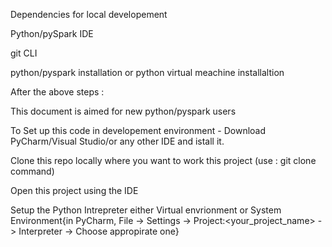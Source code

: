 Dependencies for local developement

Python/pySpark IDE

git CLI

python/pyspark installation or python virtual meachine installaltion

After the above steps : 

This document is aimed for new python/pyspark users

To Set up this code in developement environment - Download PyCharm/Visual Studio/or any other IDE and istall it.

Clone this repo locally where you want to work this project (use : git clone command) 

Open this project using the IDE

Setup the Python Intrepreter either Virtual envrionment or System Environment{in PyCharm, File -> Settings -> Project:<your_project_name> -> Interpreter -> Choose appropirate one}
